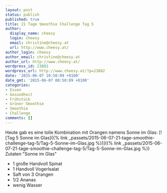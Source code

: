 ```yaml
---
layout: post
status: publish
published: true
title: 21 Tage Smoothie Challenge Tag 5
author:
  display_name: cheesy
  login: cheesy
  email: christine@cheesy.at
  url: http://www.cheesy.at/
author_login: cheesy
author_email: christine@cheesy.at
author_url: http://www.cheesy.at/
wordpress_id: 23882
wordpress_url: http://www.cheesy.at/?p=23882
date: '2015-06-07 10:50:09 +0100'
date_gmt: '2015-06-07 08:50:09 +0100'
categories:
- Essen
- Gesundheit
- Frühstück
- Grüner Smoothie
- Smoothie
- Challenge
comments: []
---
```

Heute gab es eine tolle Kombination mit Orangen namens Sonne im Glas:
[![Tag 5 Sonne im Glas]({% link _passets/2015-06-07-21-tage-smoothie-challenge-tag-5/Tag-5-Sonne-im-Glas.jpg %})]({% link _passets/2015-06-07-21-tage-smoothie-challenge-tag-5/Tag-5-Sonne-im-Glas.jpg %})
Zutaten "Sonne im Glas"
- 1 große Handvoll Spinat
- 1 Handvoll Vogerlsalat
- Saft von 3 Orangen
- 1/2 Ananas
- wenig Wasser
